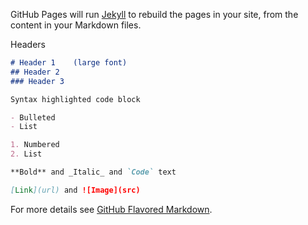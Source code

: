 GitHub Pages will run [Jekyll](https://jekyllrb.com/) to rebuild the pages in your site, from the content in your Markdown files.

Headers
```markdown
# Header 1    (large font)
## Header 2
### Header 3
```

```markdown
Syntax highlighted code block

- Bulleted
- List

1. Numbered
2. List

**Bold** and _Italic_ and `Code` text

[Link](url) and ![Image](src)
```

For more details see [GitHub Flavored Markdown](https://guides.github.com/features/mastering-markdown/).
